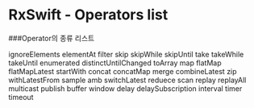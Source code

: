 # RxSwift - Operators list
###Operator의 종류 리스트

ignoreElements
elementAt
filter
skip
skipWhile
skipUntil
take
takeWhile
takeUntil
enumerated
distinctUntilChanged
toArray
map
flatMap
flatMapLatest
startWith
concat
concatMap
merge
combineLatest
zip
withLatestFrom
sample
amb
switchLatest
reduece
scan
replay
replayAll
multicast
publish
buffer
window
delay
delaySubscription
interval
timer
timeout
